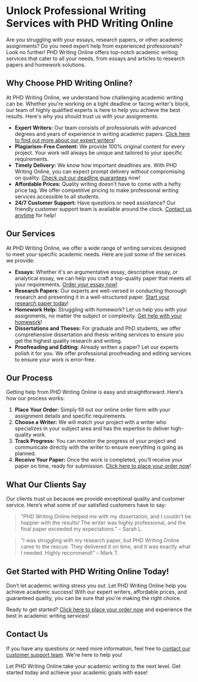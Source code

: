 # Unlock Professional Writing Services with PHD Writing Online

Are you struggling with your essays, research papers, or other academic assignments? Do you need expert help from experienced professionals? Look no further! PHD Writing Online offers top-notch academic writing services that cater to all your needs, from essays and articles to research papers and homework solutions.

## Why Choose PHD Writing Online?

At PHD Writing Online, we understand how challenging academic writing can be. Whether you're working on a tight deadline or facing writer's block, our team of highly qualified experts is here to help you achieve the best results. Here's why you should trust us with your assignments:

- **Expert Writers:** Our team consists of professionals with advanced degrees and years of experience in writing academic papers. [Click here to find out more about our expert writers](https://tinyurl.com/topessay?keyword=phd+writing+online)!
- **Plagiarism-Free Content:** We provide 100% original content for every project. Your work will always be unique and tailored to your specific requirements.
- **Timely Delivery:** We know how important deadlines are. With PHD Writing Online, you can expect prompt delivery without compromising on quality. [Check out our deadline guarantees](https://tinyurl.com/topessay?keyword=phd+writing+online) now!
- **Affordable Prices:** Quality writing doesn't have to come with a hefty price tag. We offer competitive pricing to make professional writing services accessible to all students.
- **24/7 Customer Support:** Have questions or need assistance? Our friendly customer support team is available around the clock. [Contact us anytime](https://tinyurl.com/topessay?keyword=phd+writing+online) for help!

## Our Services

At PHD Writing Online, we offer a wide range of writing services designed to meet your specific academic needs. Here are just some of the services we provide:

- **Essays:** Whether it's an argumentative essay, descriptive essay, or analytical essay, we can help you craft a top-quality paper that meets all your requirements. [Order your essay now!](https://tinyurl.com/topessay?keyword=phd+writing+online)
- **Research Papers:** Our experts are well-versed in conducting thorough research and presenting it in a well-structured paper. [Start your research paper today](https://tinyurl.com/topessay?keyword=phd+writing+online)!
- **Homework Help:** Struggling with homework? Let us help you with your assignments, no matter the subject or complexity. [Get help with your homework](https://tinyurl.com/topessay?keyword=phd+writing+online)!
- **Dissertations and Theses:** For graduate and PhD students, we offer comprehensive dissertation and thesis writing services to ensure you get the highest quality research and writing.
- **Proofreading and Editing:** Already written a paper? Let our experts polish it for you. We offer professional proofreading and editing services to ensure your work is error-free.

## Our Process

Getting help from PHD Writing Online is easy and straightforward. Here's how our process works:

1. **Place Your Order:** Simply fill out our online order form with your assignment details and specific requirements.
2. **Choose a Writer:** We will match your project with a writer who specializes in your subject area and has the expertise to deliver high-quality work.
3. **Track Progress:** You can monitor the progress of your project and communicate directly with the writer to ensure everything is going as planned.
4. **Receive Your Paper:** Once the work is completed, you’ll receive your paper on time, ready for submission. [Click here to place your order now](https://tinyurl.com/topessay?keyword=phd+writing+online)!

## What Our Clients Say

Our clients trust us because we provide exceptional quality and customer service. Here’s what some of our satisfied customers have to say:

> "PHD Writing Online helped me with my dissertation, and I couldn't be happier with the results! The writer was highly professional, and the final paper exceeded my expectations." – Sarah L.

> "I was struggling with my research paper, but PHD Writing Online came to the rescue. They delivered it on time, and it was exactly what I needed. Highly recommend!" – Mark T.

## Get Started with PHD Writing Online Today!

Don’t let academic writing stress you out. Let PHD Writing Online help you achieve academic success! With our expert writers, affordable prices, and guaranteed quality, you can be sure that you're making the right choice.

Ready to get started? [Click here to place your order now](https://tinyurl.com/topessay?keyword=phd+writing+online) and experience the best in academic writing services!

## Contact Us

If you have any questions or need more information, feel free to [contact our customer support team](https://tinyurl.com/topessay?keyword=phd+writing+online). We're here to help you!

Let PHD Writing Online take your academic writing to the next level. Get started today and achieve your academic goals with ease!
